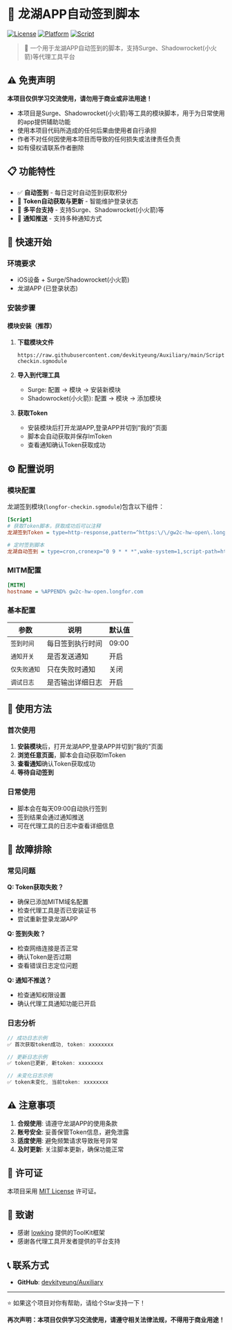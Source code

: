 # 🏢 龙湖APP自动签到脚本

[![License](https://img.shields.io/badge/license-MIT-blue.svg)](LICENSE)
[![Platform](https://img.shields.io/badge/platform-iOS%20%7C%20Android-lightgrey.svg)]()
[![Script](https://img.shields.io/badge/script-JavaScript-yellow.svg)]()

> 🎯 一个用于龙湖APP自动签到的脚本，支持Surge、Shadowrocket(小火箭)等代理工具平台

## ⚠️ 免责声明

**本项目仅供学习交流使用，请勿用于商业或非法用途！**

- 本项目是Surge、Shadowrocket(小火箭)等工具的模块脚本，用于为日常使用的app提供辅助功能
- 使用本项目代码所造成的任何后果由使用者自行承担
- 作者不对任何因使用本项目而导致的任何损失或法律责任负责
- 如有侵权请联系作者删除

## 📋 功能特性

- ✅ **自动签到** - 每日定时自动签到获取积分
- 🔄 **Token自动获取与更新** - 智能维护登录状态
- 📱 **多平台支持** - 支持Surge、Shadowrocket(小火箭)等
- 🔔 **通知推送** - 支持多种通知方式

## 🚀 快速开始

### 环境要求

- iOS设备 + Surge/Shadowrocket(小火箭)
- 龙湖APP (已登录状态)

### 安装步骤

#### 模块安装（推荐）

1. **下载模块文件**
   ```
   https://raw.githubusercontent.com/devkityeung/Auxiliary/main/Script/longfor/longfor-checkin.sgmodule
   ```

2. **导入到代理工具**
   - Surge: 配置 → 模块 → 安装新模块
   - Shadowrocket(小火箭): 配置 → 模块 → 添加模块

3. **获取Token**
   - 安装模块后打开龙湖APP,登录APP并切到“我的”页面
   - 脚本会自动获取并保存lmToken
   - 查看通知确认Token获取成功

## ⚙️ 配置说明

### 模块配置

龙湖签到模块(`longfor-checkin.sgmodule`)包含以下组件：

```ini
[Script]
# 获取Token脚本，获取成功后可以注释
龙湖签到Token = type=http-response,pattern=^https:\/\/gw2c-hw-open\.longfor\.com\/supera\/member\/api\/bff\/pages\/v1_14_0\/v1\/user-info,requires-body=1,max-size=0,script-path=https://raw.githubusercontent.com/devkityeung/Auxiliary/main/Script/longfor/longfor-checkin.js?_=${timestamp}

# 定时签到脚本
龙湖自动签到 = type=cron,cronexp="0 9 * * *",wake-system=1,script-path=https://raw.githubusercontent.com/devkityeung/Auxiliary/main/Script/longfor/longfor-checkin.js?_=${timestamp}
```

### MITM配置

```ini
[MITM]
hostname = %APPEND% gw2c-hw-open.longfor.com
```

### 基本配置

| 参数 | 说明 | 默认值 |
|------|------|--------|
| `签到时间` | 每日签到执行时间 | 09:00 |
| `通知开关` | 是否发送通知 | 开启 |
| `仅失败通知` | 只在失败时通知 | 关闭 |
| `调试日志` | 是否输出详细日志 | 开启 |

## 📱 使用方法

### 首次使用

1. **安装模块**后，打开龙湖APP,登录APP并切到“我的”页面
2. **浏览任意页面**，脚本会自动获取lmToken
3. **查看通知**确认Token获取成功
4. **等待自动签到**

### 日常使用

- 脚本会在每天09:00自动执行签到
- 签到结果会通过通知推送
- 可在代理工具的日志中查看详细信息

## 🔧 故障排除

### 常见问题

**Q: Token获取失败？**
- 确保已添加MITM域名配置
- 检查代理工具是否已安装证书
- 尝试重新登录龙湖APP

**Q: 签到失败？**
- 检查网络连接是否正常
- 确认Token是否过期
- 查看错误日志定位问题

**Q: 通知不推送？**
- 检查通知权限设置
- 确认代理工具通知功能已开启

### 日志分析

```javascript
// 成功日志示例
✅ 首次获取token成功, token: xxxxxxxx

// 更新日志示例  
✅ token已更新, 新token: xxxxxxxx

// 未变化日志示例
✅ token未变化, 当前token: xxxxxxxx
```

## ⚠️ 注意事项

1. **合规使用**: 请遵守龙湖APP的使用条款
2. **账号安全**: 妥善保管Token信息，避免泄露
3. **适度使用**: 避免频繁请求导致账号异常
4. **及时更新**: 关注脚本更新，确保功能正常

## 📄 许可证

本项目采用 [MIT License](LICENSE) 许可证。

## 🙏 致谢

- 感谢 [lowking](https://github.com/lowking/Scripts) 提供的ToolKit框架
- 感谢各代理工具开发者提供的平台支持

## 📞 联系方式

- **GitHub**: [devkityeung/Auxiliary](https://github.com/devkityeung/Auxiliary)

---

⭐ 如果这个项目对你有帮助，请给个Star支持一下！

**再次声明：本项目仅供学习交流使用，请遵守相关法律法规，不得用于商业用途！**